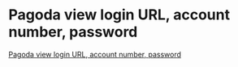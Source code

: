# Pagoda view login URL, account number, password
[Pagoda view login URL, account number, password](https://aiwithcloud.com/2022/09/16/pagoda_view_login_url_account_number_password/)